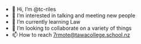 - 👋 Hi, I’m @tc-riles
- 👀 I’m interested in talking and meeting new people
- 🌱 I’m currently learning Law
- 💞️ I’m looking to collaborate on a variety of things
- 📫 How to reach 7rmote@tawacollege.school.nz

<!---
tc-riles/tc-riles is a ✨ special ✨ repository because its `README.md` (this file) appears on your GitHub profile.
You can click the Preview link to take a look at your changes.
--->
